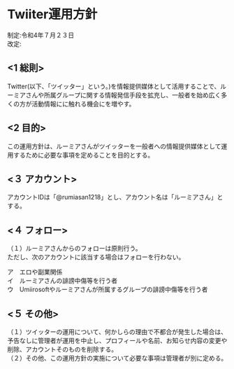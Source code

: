 # Twiiter運用方針
制定:令和4年７月２３日  
改定:

## <1 総則>
Twitter(以下、「ツイッター」という。)を情報提供媒体として活用することで、ルーミアさんや所属グループに関する情報発信手段を拡充し、一般者を始め広く多くの方が活動情報にに触れる機会にを増やす。

## <2 目的>
この運用方針は、ルーミアさんがツイッターを一般者への情報提供媒体として運用するために必要な事項を定めることを目的とする。

## <３ アカウント>
アカウントIDは「@rumiasan1218」とし、アカウント名は「ルーミアさん」とする。

## <４ フォロー>
（１）ルーミアさんからのフォローは原則行う。  
ただし、次のアカウントに該当する場合はフォローを行わない。

ア　エロや副業関係  
イ　ルーミアさんの誹謗中傷等を行う者  
ウ　Umiirosoftやルーミアさんが所属するグループの誹謗中傷等を行う者

## <５ その他>
（１）ツイッターの運用について、何かしらの理由で不都合が発生した場合は、予告なしに管理者が運用を中止し、プロフィールや名前、お知らせ内容の変更や削除、アカウントそのものを削除する。  
（２）その他、この運用方針の実施について必要な事項は管理者が別に定める。  
